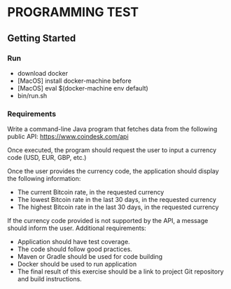 # PROGRAMMING TEST

## Getting Started

### Run

- download docker
- [MacOS] install docker-machine before
- [MacOS] eval $(docker-machine env default)
- bin/run.sh

### Requirements

Write a command-line Java program that fetches data from the following public API:
https://www.coindesk.com/api

Once executed, the program should request the user to input a currency code (USD, EUR, GBP, etc.)

Once the user provides the currency code, the application should display the following information:
- The current Bitcoin rate, in the requested currency
- The lowest Bitcoin rate in the last 30 days, in the requested currency
- The highest Bitcoin rate in the last 30 days, in the requested currency

If the currency code provided is not supported by the API, a message should inform the user. Additional requirements:
- Application should have test coverage.
- The code should follow good practices.
- Maven or Gradle should be used for code building
- Docker should be used to run application
- The final result of this exercise should be a link to project Git repository and build instructions.

